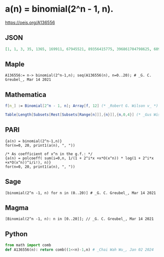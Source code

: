 # a\(n\) \= binomial\(2^n \- 1, n\)\.
https://oeis.org/A136556
## JSON
```JSON
[1, 1, 3, 35, 1365, 169911, 67945521, 89356415775, 396861704798625, 6098989894499557055, 331001552386330913728641, 64483955378425999076128999167, 45677647585984911164223317311276545, 118839819203635450208125966070067352769535, 1144686912178270649701033287538093722740144666625]
```
## Maple
```Maple
A136556:= n-> binomial(2^n-1,n); seq(A136556(n), n=0..20); # _G. C. Greubel_, Mar 14 2021
```
## Mathematica
```Mathematica
f[n_] := Binomial[2^n - 1, n]; Array[f, 12] (* _Robert G. Wilson v_ *)
```
```Mathematica
Table[Length[Subsets[Rest[Subsets[Range[n]]],{n}]],{n,0,4}] (* _Gus Wiseman_, Dec 19 2023 *)
```
## PARI
```PARI
{a(n) = binomial(2^n-1,n)}
for(n=0, 20, print1(a(n), ", "))
```
```PARI
/* As coefficient of x^n in the g.f.: */
{a(n) = polcoeff( sum(i=0,n, 1/(1 + 2^i*x +x*O(x^n)) * log(1 + 2^i*x +x*O(x^n))^i/i!), n)}
for(n=0, 20, print1(a(n), ", "))
```
## Sage
```Sage
[binomial(2^n -1, n) for n in (0..20)] # _G. C. Greubel_, Mar 14 2021
```
## Magma
```Magma
[Binomial(2^n -1, n): n in [0..20]]; // _G. C. Greubel_, Mar 14 2021
```
## Python
```Python
from math import comb
def A136556(n): return comb((1<<n)-1,n) # _Chai Wah Wu_, Jan 02 2024
```
